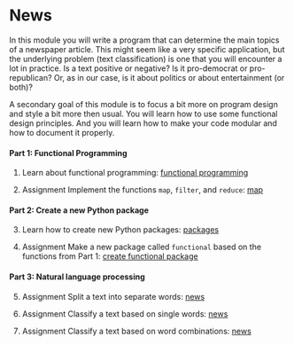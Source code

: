 # News

In this module you will write a program that can determine the main topics of a newspaper article. This might seem like a very specific application, but the underlying problem (text classification) is one that you will encounter a lot in practice. Is a text positive or negative? Is it pro-democrat or pro-republican? Or, as in our case, is it about politics or about entertainment (or both)?

A secondary goal of this module is to focus a bit more on program design and style a bit more then usual. You will learn how to use some functional design principles. And you will learn how to make your code modular and how to document it properly.

#### Part 1: Functional Programming

1. Learn about functional programming: [functional programming](/news/functional-programming)

2. <span class="badge badge-primary">Assignment</span> Implement the functions `map`, `filter`, and `reduce`: [map](/news/functional)

#### Part 2: Create a new Python package

3. Learn how to create new Python packages: [packages](/news/packages)

4. <span class="badge badge-primary">Assignment</span> Make a new package called `functional` based on the functions from Part 1: [create functional package](/news/package)

#### Part 3: Natural language processing

5. <span class="badge badge-primary">Assignment</span> Split a text into separate words: [news](/news/tokenize)

6. <span class="badge badge-primary">Assignment</span> Classify a text based on single words: [news](/news/unigrams)

7. <span class="badge badge-primary">Assignment</span> Classify a text based on word combinations: [news](/news/bigrams)
